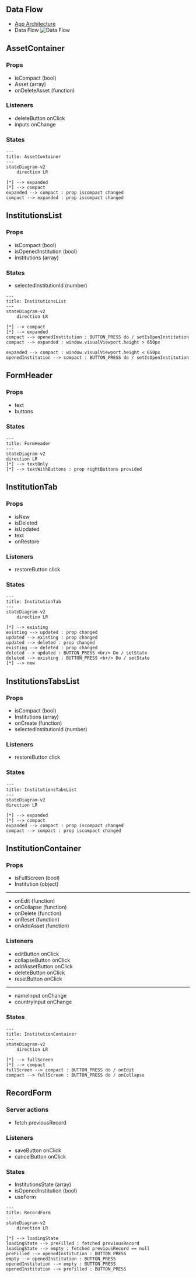 ## Data Flow

- [App Architecture](app-architecture.md)
- Data Flow
![Data Flow](img/data-flow.png)


## AssetContainer
### Props
- isCompact (bool)
- Asset (array)
- onDeleteAsset (function)

### Listeners
- deleteButton onClick
- inputs onChange

### States
```mermaid
---
title: AssetContainer
---
stateDiagram-v2
    direction LR

[*] --> expanded
[*] --> compact
expanded --> compact : prop iscompact changed
compact --> expanded : prop iscompact changed
```


## InstitutionsList
### Props
- isCompact (bool)
- isOpenedInstitution (bool)
- institutions (array)

### States
- selectedInstitutionId (number)

```mermaid
---
title: InstitutionsList
---
stateDiagram-v2
    direction LR

[*] --> compact
[*] --> expanded
compact --> openedInstitution : BUTTON_PRESS do / setIsOpenInstitution
compact --> expanded : window.visualViewport.height > 650px

expanded --> compact : window.visualViewport.height < 650px
openedInstitution --> compact : BUTTON_PRESS do / setIsOpenInstitution
```


## FormHeader
### Props
- text
- buttons

### States
```mermaid
---
title: FormHeader
---
stateDiagram-v2
direction LR
[*] --> textOnly
[*] --> textWithButtons : prop rightButtons provided
```


## InstitutionTab
### Props
- isNew
- isDeleted
- isUpdated
- text
- onRestore

### Listeners
- restoreButton click

### States
```mermaid
---
title: InstitutionTab
---
stateDiagram-v2
    direction LR

[*] --> existing
existing --> updated : prop changed
updated --> existing : prop changed
updated --> deleted : prop changed
existing --> deleted : prop changed
deleted --> updated : BUTTON_PRESS <br/> Do / setState
deleted --> existing : BUTTON_PRESS <br/> Do / setState
[*] --> new
```

## InstitutionsTabsList
### Props
- isCompact (bool)
- Institutions (array)
- onCreate (function)
- selectedInstitutionId (number)

### Listeners
- restoreButton click

### States
```mermaid
---
title: InstitutionsTabsList
---
stateDiagram-v2
direction LR

[*] --> expanded
[*] --> compact
expanded --> compact : prop iscompact changed
compact --> compact : prop iscompact changed
```


## InstitutionContainer
### Props
- isFullScreen (bool)
- Institution (object)
---
- onEdit (function)
- onCollapse (function)
- onDelete (function)
- onReset (function)
- onAddAsset (function)

### Listeners
- editButton onClick
- collapseButton onClick
- addAssetButton onClick
- deleteButton onClick
- resetButton onClick
---
- nameInput onChange
- countryInput onChange

### States
```mermaid
---
title: InstitutionContainer
---
stateDiagram-v2
    direction LR

[*] --> fullScreen
[*] --> compact
fullScreen --> compact : BUTTON_PRESS do / onEdit
compact --> fullScreen : BUTTON_PRESS do / onCollapse
```


## RecordForm
### Server actions
- fetch previousRecord

### Listeners
- saveButton onClick
- cancelButton onClick

### States
- InstitutionsState (array)
- isOpenedInstitution (bool)
- useForm
```mermaid
---
title: RecordForm
---
stateDiagram-v2
    direction LR

[*] --> loadingState
loadingState --> preFilled : fetched previousRecord
loadingState --> empty : fetched previousRecord == null
preFilled --> openedInstitution : BUTTON_PRESS
empty --> openedInstitution : BUTTON_PRESS
openedInstitution --> empty : BUTTON_PRESS
openedInstitution --> preFilled : BUTTON_PRESS
```